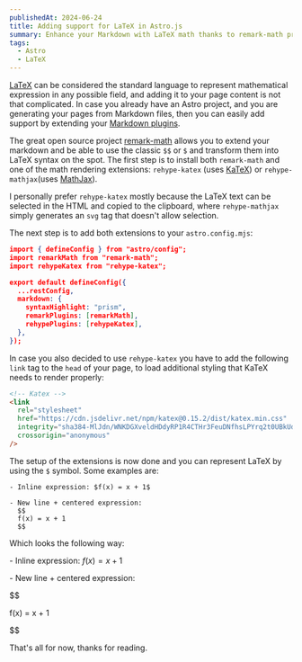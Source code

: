 ```yaml
---
publishedAt: 2024-06-24
title: Adding support for LaTeX in Astro.js
summary: Enhance your Markdown with LaTeX math thanks to remark-math project
tags:
  - Astro
  - LaTeX
---
```

[LaTeX](https://en.wikipedia.org/wiki/LaTeX) can be considered the standard language to represent mathematical expression in any possible field, and adding it to your page content is not that complicated. In case you already have an Astro project, and you are generating your pages from Markdown files, then you can easily add support by extending your [Markdown plugins](https://docs.astro.build/en/guides/markdown-content/#markdown-plugins).

The great open source project [remark-math](https://github.com/remarkjs/remark-math/tree/main?tab=readme-ov-file) allows you to extend your markdown and be able to use the classic `$$` or `$` and transform them into LaTeX syntax on the spot. The first step is to install both `remark-math` and one of the math rendering extensions: `rehype-katex` (uses [KaTeX](https://katex.org/)) or `rehype-mathjax`(uses [MathJax](https://www.mathjax.org/)).

I personally prefer `rehype-katex` mostly because the LaTeX text can be selected in the HTML and copied to the clipboard, where `rehype-mathjax` simply generates an `svg` tag that doesn't allow selection.

The next step is to add both extensions to your `astro.config.mjs`:

```json
import { defineConfig } from "astro/config";
import remarkMath from "remark-math";
import rehypeKatex from "rehype-katex";

export default defineConfig({
  ...restConfig,
  markdown: {
    syntaxHighlight: "prism",
    remarkPlugins: [remarkMath],
    rehypePlugins: [rehypeKatex],
  },
});
```

In case you also decided to use `rehype-katex` you have to add the following `link` tag to the `head` of your page, to load additional styling that KaTeX needs to render properly:

```html
<!-- Katex -->
<link
  rel="stylesheet"
  href="https://cdn.jsdelivr.net/npm/katex@0.15.2/dist/katex.min.css"
  integrity="sha384-MlJdn/WNKDGXveldHDdyRP1R4CTHr3FeuDNfhsLPYrq2t0UBkUdK2jyTnXPEK1NQ"
  crossorigin="anonymous"
/>
```

The setup of the extensions is now done and you can represent LaTeX by using the `$` symbol. Some examples are:

```
- Inline expression: $f(x) = x + 1$

- New line + centered expression:
  $$
  f(x) = x + 1
  $$
```

Which looks the following way:

\- Inline expression: $f(x) = x + 1$

\- New line + centered expression:

$$

f(x) = x + 1

$$

That's all for now, thanks for reading.